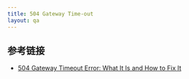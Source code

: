 ```yaml
---
title: 504 Gateway Time-out
layout: qa
---
```



## 参考链接

* [504 Gateway Timeout Error: What It Is and How to Fix It](https://airbrake.io/blog/http-errors/504-gateway-timeout-error)